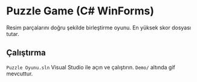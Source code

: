 # Puzzle Game (C# WinForms)

Resim parçalarını doğru şekilde birleştirme oyunu. En yüksek skor dosyası tutar.

## Çalıştırma
`Puzzle Oyunu.sln` Visual Studio ile açın ve çalıştırın. `Demo/` altında gif mevcuttur.
